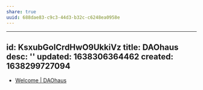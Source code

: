 ```yaml
---
share: true
uuid: 688dae83-c9c3-44d3-b32c-c6248ea0958e
---
```

---
id: KsxubGoICrdHwO9UkkiVz
title: DAOhaus
desc: ''
updated: 1638306364462
created: 1638299727094
---

* [Welcome | DAOhaus](https://daohaus.club/docs/)
